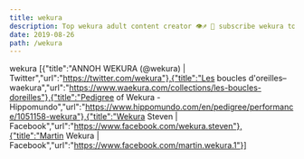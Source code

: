 ```yaml
---
title: wekura
description: Top wekura adult content creator 👁♐️ 👑 subscribe wekura to my porn site below IG wekura
date: 2019-08-26
path: /wekura
---
```


wekura
[{"title":"ANNOH WEKURA (@wekura) | Twitter","url":"https://twitter.com/wekura"},{"title":"Les boucles d'oreilles– waekura","url":"https://www.waekura.com/collections/les-boucles-doreilles"},{"title":"Pedigree of Wekura - Hippomundo","url":"https://www.hippomundo.com/en/pedigree/performance/1051158-wekura"},{"title":"Wekura Steven | Facebook","url":"https://www.facebook.com/wekura.steven"},{"title":"Martin Wekura | Facebook","url":"https://www.facebook.com/martin.wekura.1"}]

